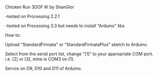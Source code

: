 Chicken Run 3DOF IK by ShanGlor

-tested on Processing 2.2.1

-tested on Processing 3.3 but needs to install "Arduino" libs

How to:

Upload "StandardFirmata" or "StandardFirmataPlus" sketch to Arduino.

Select from the serial port list, change "[1]" to your appropriate COM port. i.e. [2] or [3], mine is COM3 on [1].

Servos on D9, D10 and D11 of Arduino.

